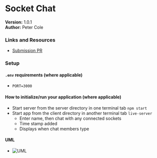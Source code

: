 # Socket Chat
<!-- # LAB 18: Extend Socket.io Chat App -->
<!-- Extend the Socket.io Chat App with at least one of the features at the bottom of the page: https://socket.io/get-started/chat/#Integrating-Socket-IO (Links to an external site.)

Work in pairs or a trio (different than yesterday's). -->

__Version:__ 1.0.1  
__Author:__ Peter Cole

### Links and Resources

- [Submission PR](https://github.com/petercole-401-advanced-javascript/socket-chat/pull/1)
<!-- - [Swagger Docs]() -->
<!-- - [ci/cd](../master/.github/workflows/nodejs.yml) (GitHub Actions) -->
<!-- - [Back-end Server URL](http://xyz.com) (when applicable) -->
<!-- - [Front-end Application](http://xyz.com) (when applicable) -->

### Setup

#### `.env` requirements (where applicable)

- `PORT=3000`
<!-- - `MONGODB_URI=mongodb://localhost:27017/users` -->

#### How to initialize/run your application (where applicable)

- Start server from the server directory in one terminal tab `npm start`
- Start app from the client directory in another terminal tab `live-server`
  - Enter name, then chat with any connected sockets
  - Time stamp added
  - Displays when chat members type

<!-- #### Tests

- Use `npm test app.test.js` `npm test server.test.js ` or `npm run test` -->
<!-- - Any tests of note?
  - Functional server and category additions -->
<!-- - Describe any tests that you did not complete, skipped, etc
  - ... -->

#### UML
<!-- Link to an image of the UML for your application and response to events -->
- ![UML](../master/assets/socket-chat-UML.jpg)
<!-- UML from class -->